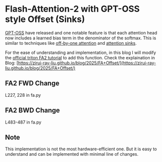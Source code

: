 Flash-Attention-2 with GPT-OSS style Offset (Sinks)
===========================

[GPT-OSS](https://cdn.openai.com/pdf/419b6906-9da6-406c-a19d-1bb078ac7637/oai_gpt-oss_model_card.pdf) have released and one notable feature is that each attention head now includes a learned bias term in the denominator of the softmax. This is similar to techniques like [off-by-one attention](https://www.evanmiller.org/attention-is-off-by-one.html) and [attention sinks](https://arxiv.org/abs/2309.17453).


For the ease of understanding and implementation, in this blog I will modify the [official triton FA2 tutorial](https://triton-lang.org/main/getting-started/tutorials/06-fused-attention.html) to add this function.
Check the explaination in Blog: [https://zirui-ray-liu.github.io/blog/2025/FA+Offset/](https://zirui-ray-liu.github.io/blog/2025/FA+Offset/)

## FA2 FWD Change

L227, 228 in fa.py

## FA2 BWD Change
L483-487 in fa.py

## Note

This implementation is not the most hardware-efficient one. But it is easy to understand and can be implemented with minimal line of changes.